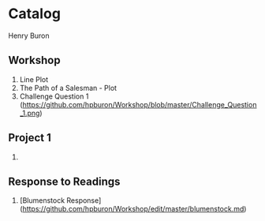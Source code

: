 # Catalog

Henry Buron

## Workshop

1. Line Plot
2. The Path of a Salesman - Plot
3. Challenge Question 1 (https://github.com/hpburon/Workshop/blob/master/Challenge_Question_1.png)

## Project 1

1.

## Response to Readings

1. [Blumenstock Response] (https://github.com/hpburon/Workshop/edit/master/blumenstock.md)

